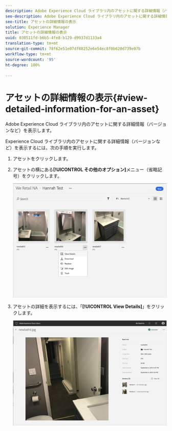 ```yaml
---
description: Adobe Experience Cloud ライブラリ内のアセットに関する詳細情報（バージョンなど）を表示します。
seo-description: Adobe Experience Cloud ライブラリ内のアセットに関する詳細情報（バージョンなど）を表示します。
seo-title: アセットの詳細情報の表示
solution: Experience Manager
title: アセットの詳細情報の表示
uuid: 030511fd-b6b5-4fe8-b129-d9937d1133a4
translation-type: tm+mt
source-git-commit: 78f62e51e07df88252e6e54ec8f0b620d739e07b
workflow-type: tm+mt
source-wordcount: '95'
ht-degree: 100%

---
```



# アセットの詳細情報の表示{#view-detailed-information-for-an-asset}

Adobe Experience Cloud ライブラリ内のアセットに関する詳細情報（バージョンなど）を表示します。

Experience Cloud ライブラリ内のアセットに関する詳細情報（バージョンなど）を表示するには、次の手順を実行します。

1. アセットをクリックします。
1. アセットの横にある&#x200B;**[!UICONTROL その他のオプション]**&#x200B;メニュー（省略記号）をクリックします。

   ![](assets/library_asset_options.png)

1. アセットの詳細を表示するには、「**[!UICONTROL View Details]**」をクリックします。

   ![](assets/library_details_versions.png)

